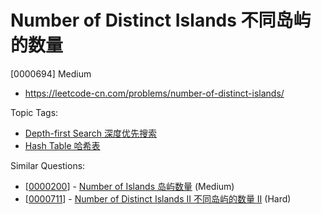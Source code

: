 # Number of Distinct Islands 不同岛屿的数量

[0000694] Medium

- https://leetcode-cn.com/problems/number-of-distinct-islands/

Topic Tags:

- [Depth-first Search 深度优先搜索](https://leetcode-cn.com/tag/depth-first-search/)
- [Hash Table 哈希表](https://leetcode-cn.com/tag/hash-table/)

Similar Questions:

- [[0000200](https://leetcode-cn.com/problems/number-of-islands/)] - [Number of Islands 岛屿数量](./0000200.number-of-islands.md) (Medium)
- [[0000711](https://leetcode-cn.com/problems/number-of-distinct-islands-ii/)] - [Number of Distinct Islands II 不同岛屿的数量 II](./0000711.number-of-distinct-islands-ii.md) (Hard)

